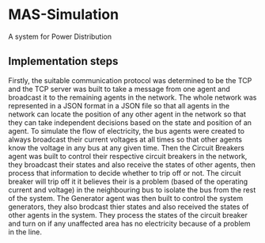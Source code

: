 # MAS-Simulation
A system for Power Distribution

## Implementation steps

Firstly, the suitable communication protocol was determined to be the TCP and the TCP server was built to take a message from one agent and broadcast it to the remaining agents in the network. 
The whole network was represented in a JSON format in a JSON file so that all agents in the network can locate the position of any other agent in the network so that they can take independent decisions based on the state and position of an agent.
To simulate the flow of electricity, the bus agents were created to always broadcast their current voltages at all times so that other agents know the voltage in any bus at any given time.
Then the Circuit Breakers agent was built to control their respective circuit breakers in the network, they broadcast their states and also receive the states of other agents, then process that information to decide whether to trip off or not. The circuit breaker will trip off it it believes their is a problem (based of the operating current and voltage) in the neighbouring bus to isolate the bus from the rest of the system.
The Generator agent was then built to control the system generators, they also brodcast thier states and also received the states of other agents in the system. They process the states of the circuit breaker and turn on if any unaffected area has no electricity because of a problem in the line.
